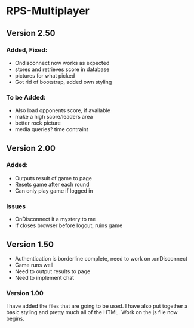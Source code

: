 # RPS-Multiplayer

## Version 2.50

### Added, Fixed:

- Ondisconnect now works as expected
- stores and retrieves score in database
- pictures for what picked
- Got rid of bootstrap, added own styling

### To be Added:

- Also load opponents score, if available
- make a high score/leaders area
- better rock picture
- media queries? time contraint

## Version 2.00

### Added:

- Outputs result of game to page
- Resets game after each round
- Can only play game if logged in

### Issues
- OnDisconnect it a mystery to me
- If closes browser before logout, ruins game

## Version 1.50

- Authentication is borderline complete, need to work on .onDisconnect
- Game runs well
- Need to output results to page
- Need to implement chat

### Version 1.00

I have added the files that are going to be used. I have also put together a basic styling and pretty much all of the HTML.
Work on the js file now begins.